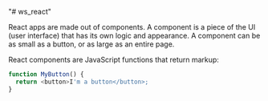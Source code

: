 "# ws_react"

React apps are made out of components. A component is a piece of the UI (user interface) that has its own logic and appearance. A component can be as small as a button, or as large as an entire page.

React components are JavaScript functions that return markup:

```javascript
function MyButton() {
  return <button>I'm a button</button>;
}
```
